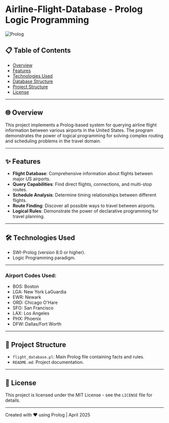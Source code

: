 # Airline-Flight-Database - Prolog Logic Programming  
![Prolog](https://img.shields.io/badge/Prolog-Logic%20Programming-blue)

## **📋 Table of Contents**
- [Overview](#overview)
- [Features](#features)
- [Technologies Used](#technologies-used)
- [Database Structure](#database-structure)
- [Project Structure](#project-structure)
- [License](#license)

---

## **🌐 Overview**
This project implements a Prolog-based system for querying airline flight information between various airports in the United States. The program demonstrates the power of logical programming for solving complex routing and scheduling problems in the travel domain.

---

## **✨ Features**
- **Flight Database**: Comprehensive information about flights between major US airports.
- **Query Capabilities**: Find direct flights, connections, and multi-stop routes.
- **Schedule Analysis**: Determine timing relationships between different flights.
- **Route Finding**: Discover all possible ways to travel between airports.
- **Logical Rules**: Demonstrate the power of declarative programming for travel planning.

---

## **🛠️ Technologies Used**
- SWI-Prolog (version 8.0 or higher).
- Logic Programming paradigm.

---

### Airport Codes Used:
- BOS: Boston  
- LGA: New York LaGuardia  
- EWR: Newark  
- ORD: Chicago O'Hare  
- SFO: San Francisco  
- LAX: Los Angeles  
- PHX: Phoenix  
- DFW: Dallas/Fort Worth  

---

## **📁 Project Structure**
- `flight_database.pl`: Main Prolog file containing facts and rules.
- `README.md`: Project documentation.

---
## **📄 License**
This project is licensed under the MIT License - see the `LICENSE` file for details.

---

Created with ❤️ using Prolog | April 2025
